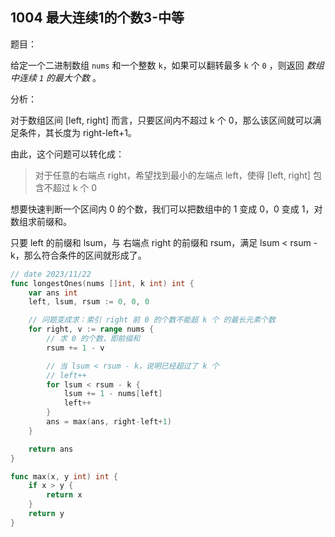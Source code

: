 ## 1004 最大连续1的个数3-中等

题目：

给定一个二进制数组 `nums` 和一个整数 `k`，如果可以翻转最多 `k` 个 `0` ，则返回 *数组中连续 `1` 的最大个数* 。



分析：

对于数组区间 [left, right] 而言，只要区间内不超过 k 个 0，那么该区间就可以满足条件，其长度为 right-left+1。

由此，这个问题可以转化成：

> 对于任意的右端点 right，希望找到最小的左端点 left，使得 [left, right] 包含不超过 k 个 0

想要快速判断一个区间内 0 的个数，我们可以把数组中的 1 变成 0，0 变成 1，对数组求前缀和。

只要 left 的前缀和 lsum，与 右端点 right 的前缀和 rsum，满足 lsum < rsum - k，那么符合条件的区间就形成了。



```go
// date 2023/11/22
func longestOnes(nums []int, k int) int {
    var ans int
    left, lsum, rsum := 0, 0, 0

    // 问题变成求：索引 right 前 0 的个数不能超 k 个 的最长元素个数
    for right, v := range nums {
        // 求 0 的个数，即前缀和
        rsum += 1 - v

        // 当 lsum < rsum - k，说明已经超过了 k 个
        // left++
        for lsum < rsum - k {
            lsum += 1 - nums[left]
            left++
        }
        ans = max(ans, right-left+1)
    }

    return ans
}

func max(x, y int) int {
    if x > y {
        return x
    }
    return y
}
```

